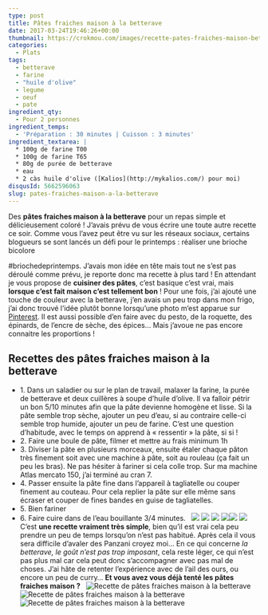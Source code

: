 ```yaml
---
type: post
title: Pâtes fraiches maison à la betterave
date: 2017-03-24T19:46:26+00:00
thumbnail: https://crokmou.com/images/recette-pates-fraiches-maison-betterave-crokmou-blog-cuisine-voyage-1-8.jpg
categories:
  - Plats
tags:
  - betterave
  - farine
  - "huile d'olive"
  - legume
  - oeuf
  - pate
ingredient_qty:
  - Pour 2 personnes
ingredient_temps:
  - 'Préparation : 30 minutes | Cuisson : 3 minutes'
ingredient_textarea: |
  * 100g de farine T00
  * 100g de farine T65
  * 80g de purée de betterave
  * eau
  * 2 càs huile d'olive ([Kalios](http://mykalios.com/) pour moi)
disqusId: 5662596063
slug: pates-fraiches-maison-a-la-betterave
---
```


Des **pâtes fraiches maison à la betterave** pour un repas simple et délicieusement coloré ! J’avais prévu de vous écrire une toute autre recette ce soir. Comme vous l’avez peut être vu sur les réseaux sociaux, certains blogueurs se sont lancés un défi pour le printemps : réaliser une brioche bicolore

#briochedeprintemps. J’avais mon idée en tête mais tout ne s’est pas déroulé comme prévu, je reporte donc ma recette à plus tard ! En attendant je vous propose de **cuisiner des pâtes**, c’est basique c’est vrai, mais **lorsque c’est fait maison c’est tellement bon** ! Pour une fois, j’ai ajouté une touche de couleur avec la betterave, j’en avais un peu trop dans mon frigo, j’ai donc trouvé l’idée plutôt bonne lorsqu’une photo m’est apparue sur [Pinterest](https://www.pinterest.com/blogcrokmou/). Il est aussi possible d’en faire avec du pesto, de la roquette, des épinards, de l’encre de sèche, des épices… Mais j’avoue ne pas encore connaitre les proportions !



## **Recettes des pâtes fraiches maison à la betterave**

* 1\. Dans un saladier ou sur le plan de travail, malaxer la farine, la purée de betterave et deux cuillères à soupe d’huile d’olive. Il va falloir pétrir un bon 5/10 minutes afin que la pâte devienne homogène et lisse. Si la pâte semble trop sèche, ajouter un peu d’eau, si au contraire celle-ci semble trop humide, ajouter un peu de farine. C’est une question d’habitude, avec le temps on apprend à « ressentir » la pâte, si si !
* 2\. Faire une boule de pâte, filmer et mettre au frais minimum 1h
* 3\. Diviser la pâte en plusieurs morceaux, ensuite étaler chaque pâton très finement soit avec une machine à pâte, soit au rouleau (ça fait un peu les bras). Ne pas hésiter à fariner si cela colle trop. Sur ma machine Atlas mercato 150, j’ai terminé au cran 7.
* 4\. Passer ensuite la pâte fine dans l’appareil à tagliatelle ou couper finement au couteau. Pour cela replier la pâte sur elle même sans écraser et couper de fines bandes en guise de tagliatelles.
* 5\. Bien fariner
* 6\. Faire cuire dans de l’eau bouillante 3/4 minutes.   ![](http://www.crokmou.com/wp-content/uploads/2017/03/recette-pates-fraiches-maison-betterave-crokmou-blog-cuisine-voyage-1.jpg) ![](http://www.crokmou.com/wp-content/uploads/2017/03/recette-pates-fraiches-maison-betterave-crokmou-blog-cuisine-voyage-1-1.jpg) ![](http://www.crokmou.com/wp-content/uploads/2017/03/recette-pates-fraiches-maison-betterave-crokmou-blog-cuisine-voyage-1-2.jpg) ![](http://www.crokmou.com/wp-content/uploads/2017/03/recette-pates-fraiches-maison-betterave-crokmou-blog-cuisine-voyage-1-10.jpg)![](http://www.crokmou.com/wp-content/uploads/2017/03/recette-pates-fraiches-maison-betterave-crokmou-blog-cuisine-voyage-1-4.jpg) ![](http://www.crokmou.com/wp-content/uploads/2017/03/recette-pates-fraiches-maison-betterave-crokmou-blog-cuisine-voyage-1-3.jpg)   C’est **une recette vraiment très simple**, bien qu’il est vrai cela peu prendre un peu de temps lorsqu’on n’est pas habitué. Après cela il vous sera difficile d’avaler des Panzani croyez moi… En ce qui concerne _la betterave, le goût n’est pas trop imposant_, cela reste léger, ce qui n’est pas plus mal car cela peut donc s’accompagner avec pas mal de choses. J’ai hâte de retenter l’expérience avec de l’ail des ours, ou encore un peu de curry… **Et vous avez vous déjà tenté les pâtes fraiches maison ?**   ![Recette de pâtes fraiches maison à la betterave](http://www.crokmou.com/wp-content/uploads/2017/03/recette-pates-fraiches-maison-betterave-crokmou-blog-cuisine-voyage-1-6.jpg "Recette de pâtes fraiches maison à la betterave") ![Recette de pâtes fraiches maison à la betterave](http://www.crokmou.com/wp-content/uploads/2017/03/recette-pates-fraiches-maison-betterave-crokmou-blog-cuisine-voyage-1-5.jpg "Recette de pâtes fraiches maison à la betterave")![Recette de pâtes fraiches maison à la betterave](http://www.crokmou.com/wp-content/uploads/2017/03/recette-pates-fraiches-maison-betterave-crokmou-blog-cuisine-voyage-1-7.jpg "Recette de pâtes fraiches maison à la betterave")